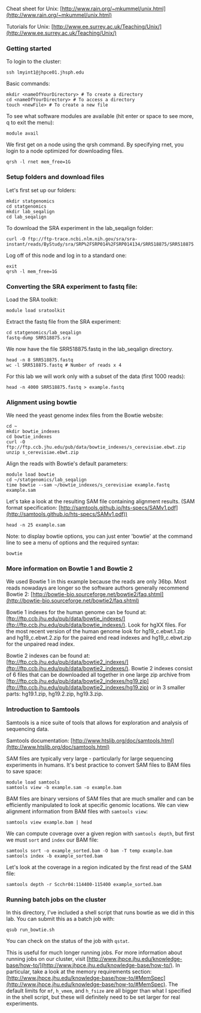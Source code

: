 Cheat sheet for Unix: [http://www.rain.org/~mkummel/unix.html](http://www.rain.org/~mkummel/unix.html)

Tutorials for Unix: [http://www.ee.surrey.ac.uk/Teaching/Unix/](http://www.ee.surrey.ac.uk/Teaching/Unix/)

### Getting started

To login to the cluster:

	ssh lmyint1@jhpce01.jhsph.edu

Basic commands:

	mkdir <nameOfYourDirectory> # To create a directory 
	cd <nameOfYourDirectory> # To access a directory
	touch <newFile> # To create a new file

To see what software modules are available (hit enter or space to see more, q to exit the menu):

	module avail

We first get on a node using the qrsh command. By specifying rnet, you login to a node optimized for downloading files.

	qrsh -l rnet mem_free=1G

### Setup folders and download files

Let's first set up our folders:
	
	mkdir statgenomics
	cd statgenomics
	mkdir lab_seqalign
	cd lab_seqalign

To download the SRA experiment in the lab_seqalign folder:

	curl -O ftp://ftp-trace.ncbi.nlm.nih.gov/sra/sra-instant/reads/ByStudy/sra/SRP%2FSRP014%2FSRP014134/SRR518875/SRR518875.sra

Log off of this node and log in to a standard one:

	exit
	qrsh -l mem_free=1G

### Converting the SRA experiment to fastq file:

Load the SRA toolkit:

	module load sratoolkit
	
Extract the fastq file from the SRA experiment:

	cd statgenomics/lab_seqalign
	fastq-dump SRR518875.sra

We now have the file SRR518875.fastq in the lab_seqalign directory. 

	head -n 8 SRR518875.fastq
	wc -l SRR518875.fastq # Number of reads x 4

For this lab we will work only with a subset of the data (first 1000 reads): 

	head -n 4000 SRR518875.fastq > example.fastq

### Alignment using bowtie

We need the yeast genome index files from the Bowtie website:

	cd ~
	mkdir bowtie_indexes
	cd bowtie_indexes
	curl -O ftp://ftp.ccb.jhu.edu/pub/data/bowtie_indexes/s_cerevisiae.ebwt.zip
	unzip s_cerevisiae.ebwt.zip

Align the reads with Bowtie's default parameters:
	
	module load bowtie
	cd ~/statgenomics/lab_seqalign
	time bowtie --sam ~/bowtie_indexes/s_cerevisiae example.fastq example.sam

Let's take a look at the resulting SAM file containing alignment results. (SAM format specification: [http://samtools.github.io/hts-specs/SAMv1.pdf](http://samtools.github.io/hts-specs/SAMv1.pdf))

	head -n 25 example.sam

Note: to display bowtie options, you can just enter 'bowtie' at the command line to see a menu of options and the required syntax:

	bowtie

### More information on Bowtie 1 and Bowtie 2

We used Bowtie 1 in this example because the reads are only 36bp. Most reads nowadays are longer so the software authors generally recommend Bowtie 2: [http://bowtie-bio.sourceforge.net/bowtie2/faq.shtml](http://bowtie-bio.sourceforge.net/bowtie2/faq.shtml)

Bowtie 1 indexes for the human genome can be found at: [ftp://ftp.ccb.jhu.edu/pub/data/bowtie_indexes/](ftp://ftp.ccb.jhu.edu/pub/data/bowtie_indexes/). Look for hgXX files. For the most recent version of the human genome look for hg19_c.ebwt.1.zip and hg19_c.ebwt.2.zip for the paired end read indexes and hg19_c.ebwt.zip for the unpaired read index.

Bowtie 2 indexes can be found at: [ftp://ftp.ccb.jhu.edu/pub/data/bowtie2_indexes/](ftp://ftp.ccb.jhu.edu/pub/data/bowtie2_indexes/). Bowtie 2 indexes consist of 6 files that can be downloaded all together in one large zip archive from [ftp://ftp.ccb.jhu.edu/pub/data/bowtie2_indexes/hg19.zip](ftp://ftp.ccb.jhu.edu/pub/data/bowtie2_indexes/hg19.zip) or in 3 smaller parts: hg19.1.zip, hg19.2.zip, hg19.3.zip.

### Introduction to Samtools

Samtools is a nice suite of tools that allows for exploration and analysis of sequencing data.

Samtools documentation: [http://www.htslib.org/doc/samtools.html](http://www.htslib.org/doc/samtools.html)

SAM files are typically very large - particularly for large sequencing experiments in humans. It's best practice to convert SAM files to BAM files to save space:

	module load samtools
	samtools view -b example.sam -o example.bam

BAM files are binary versions of SAM files that are much smaller and can be efficiently manipulated to look at specific genomic locations. We can view alignment information from BAM files with `samtools view`:

	samtools view example.bam | head

We can compute coverage over a given region with `samtools depth`, but first we must `sort` and `index` our BAM file:

	samtools sort -o example_sorted.bam -O bam -T temp example.bam
	samtools index -b example_sorted.bam

Let's look at the coverage in a region indicated by the first read of the SAM file:

	samtools depth -r Scchr04:114400-115400 example_sorted.bam

### Running batch jobs on the cluster

In this directory, I've included a shell script that runs bowtie as we did in this lab. You can submit this as a batch job with:

	qsub run_bowtie.sh

You can check on the status of the job with `qstat`.

This is useful for much longer running jobs. For more information about running jobs on our cluster, visit [http://www.jhpce.jhu.edu/knowledge-base/how-to/](http://www.jhpce.jhu.edu/knowledge-base/how-to/). In particular, take a look at the memory requirements section: [http://www.jhpce.jhu.edu/knowledge-base/how-to/#MemSpec](http://www.jhpce.jhu.edu/knowledge-base/how-to/#MemSpec). The default limits for `mf`, `h_vmem`, and `h_fsize` are all bigger than what I specified in the shell script, but these will definitely need to be set larger for real experiments.